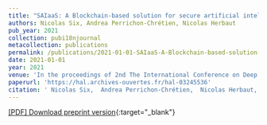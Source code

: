 ```yaml
---
title: "SAIaaS: A Blockchain-based solution for secure artificial intelligence as-a-Service"
authors: Nicolas Six, Andrea Perrichon-Chrétien, Nicolas Herbaut
pub_year: 2021
collection: pubi18njournal
metacollection: publications
permalink: /publications/2021-01-01-SAIaaS-A-Blockchain-based-solution-for-secure-artificial-intelligence-as-a-Service
date: 2021-01-01
year: 2021
venue: 'In the proceedings of 2nd The International Conference on Deep Learning, Big Data and Blockchain'
paperurl: 'https://hal.archives-ouvertes.fr/hal-03245536'
citation: ' Nicolas Six,  Andrea Perrichon-Chrétien,  Nicolas Herbaut, &quot;SAIaaS: A Blockchain-based solution for secure artificial intelligence as-a-Service.&quot; In the proceedings of 2nd The International Conference on Deep Learning, Big Data and Blockchain, 2021.'
---
```

[\[PDF\] Download preprint version](https://hal.archives-ouvertes.fr/hal-03245536){:target="_blank"}
